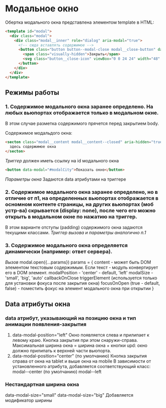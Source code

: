 # Модальное окно
Обертка модального окна представлена элементом template в HTML:

```html
<template id="modal">
  <div class="modal">
    <div class="modal__inner" role="dialog" aria-modal="true">
      <!-- сюда вставлять содержимое -->
      <button class="button button--modal-close modal__close-button" data-modal-close type="button">
        <span class="visually-hidden">Закрыть</span>
        <svg class="button__close-icon" viewBox="0 0 24 24" width="48" height="48" fill="none" stroke-linecap="round" aria-hidden="true"><path vector-effect="non-scaling-stroke" d="M7 7l10 10M7 17L17 7"/></svg>
      </button>
    </div>
  </div>
</template>
```


## Режимы работы

### 1. Содержимое модального окна заранее определено. На любых вьюпортах отображается только в модальном окне.
В этом случае разметка содержимого прячется перед закрытием body.

Содержимое модальдого окна:
```html
<secton class="modal__content modal__content--closed" aria-hidden="true" id="modalCity">
  здесь содержимое окна
</secton>
```

*Триггер*
должен иметь ссылку на id модального окна
```html
<button data-modal="#modalCity">Показать окно</button>
```

*Параметры окна*
Задаются data атрибутами на триггере



### 2. Содержимое модального окна заранее определено, но в отличие от п1, на определенных вьюпортах отображается в осномном контенте страницы, на других вьюпортах (моб устр-ва) скрывается (display: none), после чего его можно открыть в модальном окне по нажатию на триггер.
В этом варианте отступы (padding) содержимого окна задаются текущими классами.
*Триггер вызова и параметры аналогично п.1*



### 3. Содержимое модального окна определяется динамически (например: ответ сервера).
*Вызов*
modal.open({...params})
params = {
  content - может быть DOM элементом текстовым содержимым. Если текст - модуль конвертирует его в DOM элемент.
  modalPosition - 'center' - default, 'left'
  modalSize - 'small', 'big', 'auto'
  callbackOnClose
  triggerElement (используется только для установки фокуса после закрытия окна)
  focusOnOpen (true - default, false) - поместить фокус на элемент модального окна при открытии
}



## Data атрибуты окна

### data атрибут, указывающий на позицию окна и тип анимации появления-закрытия
1. data-modal-position="left"
Окно появляется слева и прилипает к левому краю. Кнопка закрытия при этом снаружи-справа.
Максимальная ширина окна = ширина окна + кнопки
upd: окно должно прилипать к верхней части вьюпорта.
2. data-modal-position="center" (по умолчанию)
Кнопка закрытия справа от окна на tablet и выше окна на mobile
В зависимости от установленного атрибута, добавляется соответствующий класс:
modal--center (по умолчанию)
modal--left


### Нестандартная ширина окна
data-modal-size="small"
data-modal-size="big"
Добавляется модификатор ширины
